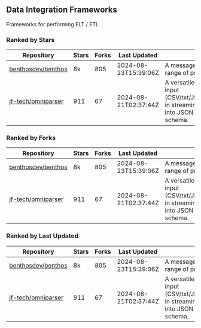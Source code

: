 ## Data Integration Frameworks

Frameworks for performing ELT / ETL

### Ranked by Stars

| Repository | Stars | Forks | Last Updated | Description | 
|------------|-------|-------|--------------|-------------|
| [benthosdev/benthos](https://github.com/benthosdev/benthos) | 8k | 805 | 2024-08-23T15:39:06Z |  A message streaming bridge between a range of protocols. |
| [jf-tech/omniparser](https://github.com/jf-tech/omniparser) | 911 | 67 | 2024-08-21T02:37:44Z |  A versatile ETL library that parses text input (CSV/txt/JSON/XML/EDI/X12/EDIFACT/etc) in streaming fashion and transforms data into JSON output using data-driven schema. |

### Ranked by Forks

| Repository | Stars | Forks | Last Updated | Description | 
|------------|-------|-------|--------------|-------------|
| [benthosdev/benthos](https://github.com/benthosdev/benthos) | 8k | 805 | 2024-08-23T15:39:06Z |  A message streaming bridge between a range of protocols. |
| [jf-tech/omniparser](https://github.com/jf-tech/omniparser) | 911 | 67 | 2024-08-21T02:37:44Z |  A versatile ETL library that parses text input (CSV/txt/JSON/XML/EDI/X12/EDIFACT/etc) in streaming fashion and transforms data into JSON output using data-driven schema. |

### Ranked by Last Updated

| Repository | Stars | Forks | Last Updated | Description | 
|------------|-------|-------|--------------|-------------|
| [benthosdev/benthos](https://github.com/benthosdev/benthos) | 8k | 805 | 2024-08-23T15:39:06Z |  A message streaming bridge between a range of protocols. |
| [jf-tech/omniparser](https://github.com/jf-tech/omniparser) | 911 | 67 | 2024-08-21T02:37:44Z |  A versatile ETL library that parses text input (CSV/txt/JSON/XML/EDI/X12/EDIFACT/etc) in streaming fashion and transforms data into JSON output using data-driven schema. |


